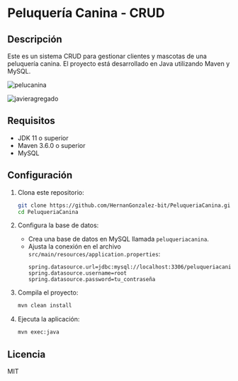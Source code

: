 # Peluquería Canina - CRUD

## Descripción
Este es un sistema CRUD para gestionar clientes y mascotas de una peluquería canina. El proyecto está desarrollado en Java utilizando Maven y MySQL.





![pelucanina](https://github.com/user-attachments/assets/95f0669d-dfbc-46b9-8c78-f82770c27f1c)



![javieragregado](https://github.com/user-attachments/assets/1fa92193-6b09-49a2-9bfe-c51f681c97dc)






## Requisitos
- JDK 11 o superior
- Maven 3.6.0 o superior
- MySQL

## Configuración

1. Clona este repositorio:
   ```bash
   git clone https://github.com/HernanGonzalez-bit/PeluqueriaCanina.git
   cd PeluqueriaCanina
   ```

2. Configura la base de datos:
   - Crea una base de datos en MySQL llamada `peluqueriacanina`.
   - Ajusta la conexión en el archivo `src/main/resources/application.properties`:
     ```
     spring.datasource.url=jdbc:mysql://localhost:3306/peluqueriacanina
     spring.datasource.username=root
     spring.datasource.password=tu_contraseña
     ```

3. Compila el proyecto:
   ```bash
   mvn clean install
   ```

4. Ejecuta la aplicación:
   ```bash
   mvn exec:java
   ```

## Licencia
MIT

